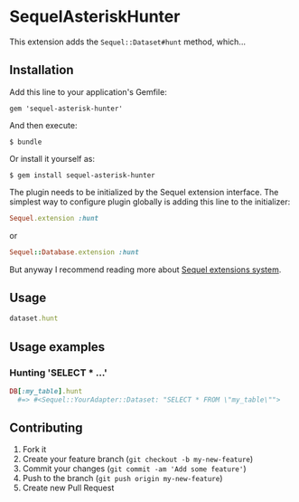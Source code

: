# SequelAsteriskHunter

This extension adds the `Sequel::Dataset#hunt` method, which...

## Installation

Add this line to your application's Gemfile:

    gem 'sequel-asterisk-hunter'

And then execute:

    $ bundle

Or install it yourself as:

    $ gem install sequel-asterisk-hunter

The plugin needs to be initialized by the Sequel extension interface. The simplest way to configure plugin globally is adding this line to the initializer:

```ruby
Sequel.extension :hunt
```
or
```ruby
Sequel::Database.extension :hunt
```

But anyway I recommend reading more about [Sequel extensions system](https://github.com/jeremyevans/sequel/blob/master/doc/extensions.rdoc#sequel-extensions).

## Usage

```ruby
dataset.hunt
```

## Usage examples

### Hunting 'SELECT * ...'
```ruby
DB[:my_table].hunt
  #=> #<Sequel::YourAdapter::Dataset: "SELECT * FROM \"my_table\"">
```

## Contributing

1. Fork it
2. Create your feature branch (`git checkout -b my-new-feature`)
3. Commit your changes (`git commit -am 'Add some feature'`)
4. Push to the branch (`git push origin my-new-feature`)
5. Create new Pull Request

